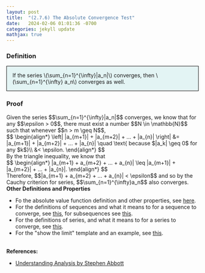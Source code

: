 ```yaml
---
layout: post
title:  "(2.7.6) The Absolute Convergence Test"
date:   2024-02-06 01:01:36 -0700
categories: jekyll update
mathjax: true
---
```

<!------------------------------------------------------------------------------------>
<h3>Definition</h3>
<div style="background-color: #E3F4F4; padding: 15px 15px 15px 15px; border:1px solid black;">
  If the series \(\sum_{n=1}^{\infty}|a_n|\) converges, then \(\sum_{n=1}^{\infty} a_n\) converges as well.
</div>
<!------------------------------------------------------------------------------------>
<h3>Proof</h3>
Given the series $$\sum_{n=1}^{\infty}|a_n|$$ converges, we know that for any $$\epsilon > 0$$, there must exist a number $$N \in \mathbb{N}$$ such that whenever $$n > m \geq N$$,
<div>
  $$
  \begin{align*}
  \left| |a_{m+1}| + |a_{m+2}| + ... + |a_{n}| \right| &= |a_{m+1}| + |a_{m+2}| + ... + |a_{n}| \quad \text{ because $|a_k| \geq 0$ for any $k$}\\
   &< \epsilon.
  \end{align*}
  $$
</div>
By the triangle inequality, we know that
<div>
  $$
  \begin{align*}
  |a_{m+1} + a_{m+2} + ... + a_{n}| \leq |a_{m+1}| + |a_{m+2}| + ... + |a_{n}|.
  \end{align*}
  $$
</div>
Therefore, $$|a_{m+1} + a_{m+2} + ... + a_{n}| < \epsilon$$ and so by the Cauchy criterion for series, $$\sum_{n=1}^{\infty}a_n$$ also converges.
<br>
<!------------------------------------------------------------------------------------>
<b>Other Definitions and Properties</b>
<ul>
<li>Fo the absolute value function definition and other properties, see <a href="https://strncat.github.io/jekyll/update/2024/05/26/analysis-absolute-value-properties.html">here</a>.</li>

<li>For the definitions of sequences and what it means to for a sequence to converge, see <a href="https://strncat.github.io/jekyll/update/2024/05/21/analysis-seq-definitions.html">this</a>, for subsequences see <a href="https://strncat.github.io/jekyll/update/2024/02/10/analysis-seq-subsequences.html">this</a>.</li>

<li>For the definitions of series, and what it means to for a series to converge, see <a href="https://strncat.github.io/jekyll/update/2024/06/10/analysis-series-definitions.html">this</a>.</li>

<li>For the "show the limit" template and an example, see <a href="https://strncat.github.io/jekyll/update/2024/05/12/analysis-seq-limit-template.html">this</a>.</li>
</ul>
<br>
<!------------------------------------------------------------------------------------>
<b>References:</b>
<ul>
<li><a href="https://www.amazon.com/Understanding-Analysis-Undergraduate-Texts-Mathematics/dp/1493927116">Understanding Analysis by Stephen Abbott</a></li>
</ul>